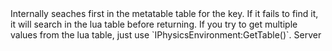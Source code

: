 <function name="__index" parent="IPhysicsEnvironment" type="classfunc">
	<description>
		Internally seaches first in the metatable table for the key.
		If it fails to find it, it will search in the lua table before returning.
		If you try to get multiple values from the lua table, just use `IPhysicsEnvironment:GetTable()`.
	</description>
	<realm>Server</realm>
	<args>
		<arg name="key" type="string"></arg>
	</args>
	<rets>
		<ret name="" type="any"></ret>
	</rets>
</function>